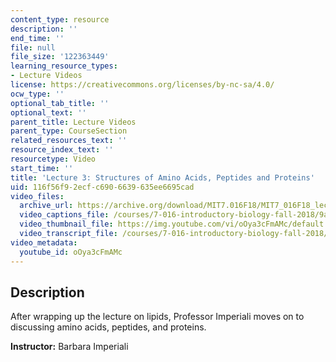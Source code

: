 ```yaml
---
content_type: resource
description: ''
end_time: ''
file: null
file_size: '122363449'
learning_resource_types:
- Lecture Videos
license: https://creativecommons.org/licenses/by-nc-sa/4.0/
ocw_type: ''
optional_tab_title: ''
optional_text: ''
parent_title: Lecture Videos
parent_type: CourseSection
related_resources_text: ''
resource_index_text: ''
resourcetype: Video
start_time: ''
title: 'Lecture 3: Structures of Amino Acids, Peptides and Proteins'
uid: 116f56f9-2ecf-c690-6639-635ee6695cad
video_files:
  archive_url: https://archive.org/download/MIT7.016F18/MIT7_016F18_lec03_300k.mp4
  video_captions_file: /courses/7-016-introductory-biology-fall-2018/9a6f8392cb215d7682ef773105423902_oOya3cFmAMc.vtt
  video_thumbnail_file: https://img.youtube.com/vi/oOya3cFmAMc/default.jpg
  video_transcript_file: /courses/7-016-introductory-biology-fall-2018/31819fb252d757cd3019ff9659035baf_oOya3cFmAMc.pdf
video_metadata:
  youtube_id: oOya3cFmAMc
---
```


Description
-----------

After wrapping up the lecture on lipids, Professor Imperiali moves on to discussing amino acids, peptides, and proteins.

**Instructor:** Barbara Imperiali

